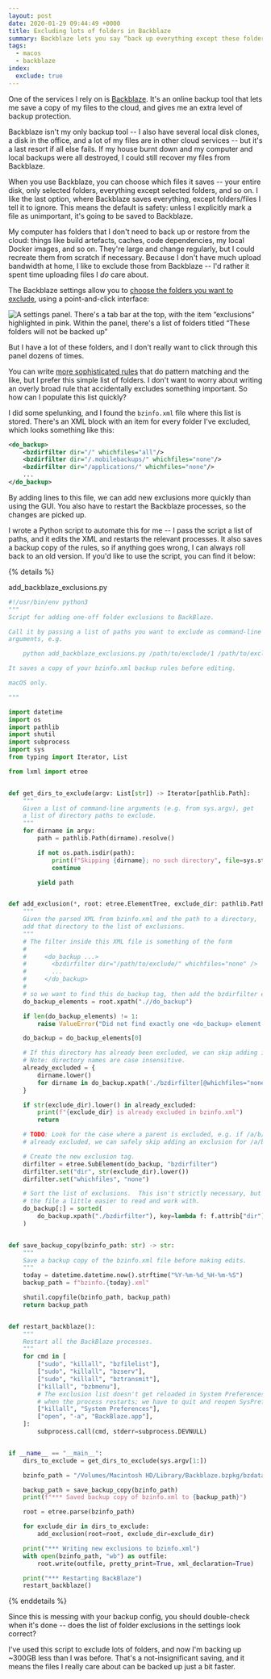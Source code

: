 ```yaml
---
layout: post
date: 2020-01-29 09:44:49 +0000
title: Excluding lots of folders in Backblaze
summary: Backblaze lets you say “back up everything except these folders”. How do you tell it you have lots of folders you want it to ignore?
tags:
  - macos
  - backblaze
index:
  exclude: true
---
```


One of the services I rely on is [Backblaze].
It's an online backup tool that lets me save a copy of my files to the cloud, and gives me an extra level of backup protection.

[Backblaze]: https://www.backblaze.com/

Backblaze isn't my only backup tool -- I also have several local disk clones, a disk in the office, and a lot of my files are in other cloud services -- but it's a last resort if all else fails.
If my house burnt down and my computer and local backups were all destroyed, I could still recover my files from Backblaze.

When you use Backblaze, you can choose which files it saves -- your entire disk, only selected folders, everything except selected folders, and so on.
I like the last option, where Backblaze saves everything, except folders/files I tell it to ignore.
This means the default is safety: unless I explicitly mark a file as unimportant, it's going to be saved to Backblaze.

My computer has folders that I don't need to back up or restore from the cloud: things like build artefacts, caches, code dependencies, my local Docker images, and so on.
They're large and change regularly, but I could recreate them from scratch if necessary.
Because I don't have much upload bandwidth at home, I like to exclude those from Backblaze -- I'd rather it spent time uploading files I *do* care about.

The Backblaze settings allow you to [choose the folders you want to exclude](https://help.backblaze.com/hc/en-us/articles/217664948-How-do-I-exclude-folders-file-types-or-file-sizes-), using a point-and-click interface:

<img src="/images/2020/backblaze_settings.png" alt="A settings panel. There's a tab bar at the top, with the item “exclusions” highlighted in pink. Within the panel, there's a list of folders titled “These folders will not be backed up”">

But I have a lot of these folders, and I don't really want to click through this panel dozens of times.

You can write [more sophisticated rules](https://help.backblaze.com/hc/en-us/articles/220973007-Advanced-Topic-Setting-Custom-Exclusions-via-XML) that do pattern matching and the like, but I prefer this simple list of folders.
I don't want to worry about writing an overly broad rule that accidentally excludes something important.
So how can I populate this list quickly?

I did some spelunking, and I found the `bzinfo.xml` file where this list is stored.
There's an XML block with an item for every folder I've excluded, which looks something like this:

```xml
<do_backup>
    <bzdirfilter dir="/" whichfiles="all"/>
    <bzdirfilter dir="/.mobilebackups/" whichfiles="none"/>
    <bzdirfilter dir="/applications/" whichfiles="none"/>
    ...
</do_backup>
```

By adding lines to this file, we can add new exclusions more quickly than using the GUI.
You also have to restart the Backblaze processes, so the changes are picked up.

I wrote a Python script to automate this for me -- I pass the script a list of paths, and it edits the XML and restarts the relevant processes.
It also saves a backup copy of the rules, so if anything goes wrong, I can always roll back to an old version.
If you'd like to use the script, you can find it below:

{% details %}
<summary>add_backblaze_exclusions.py</summary>

```python
#!/usr/bin/env python3
"""
Script for adding one-off folder exclusions to BackBlaze.

Call it by passing a list of paths you want to exclude as command-line
arguments, e.g.

    python add_backblaze_exclusions.py /path/to/exclude/1 /path/to/exclude/2

It saves a copy of your bzinfo.xml backup rules before editing.

macOS only.

"""

import datetime
import os
import pathlib
import shutil
import subprocess
import sys
from typing import Iterator, List

from lxml import etree


def get_dirs_to_exclude(argv: List[str]) -> Iterator[pathlib.Path]:
    """
    Given a list of command-line arguments (e.g. from sys.argv), get
    a list of directory paths to exclude.
    """
    for dirname in argv:
        path = pathlib.Path(dirname).resolve()

        if not os.path.isdir(path):
            print(f"Skipping {dirname}; no such directory", file=sys.stderr)
            continue

        yield path


def add_exclusion(*, root: etree.ElementTree, exclude_dir: pathlib.Path):
    """
    Given the parsed XML from bzinfo.xml and the path to a directory,
    add that directory to the list of exclusions.
    """
    # The filter inside this XML file is something of the form
    #
    #     <do_backup ...>
    #       <bzdirfilter dir="/path/to/exclude/" whichfiles="none" />
    #       ...
    #     </do_backup>
    #
    # so we want to find this do_backup tag, then add the bzdirfilter elements.
    do_backup_elements = root.xpath(".//do_backup")

    if len(do_backup_elements) != 1:
        raise ValueError("Did not find exactly one <do_backup> element in bzinfo.xml")

    do_backup = do_backup_elements[0]

    # If this directory has already been excluded, we can skip adding it again.
    # Note: directory names are case insensitive.
    already_excluded = {
        dirname.lower()
        for dirname in do_backup.xpath('./bzdirfilter[@whichfiles="none"]/@dir')
    }

    if str(exclude_dir).lower() in already_excluded:
        print(f"{exclude_dir} is already excluded in bzinfo.xml")
        return

    # TODO: Look for the case where a parent is excluded, e.g. if /a/b/c is
    # already excluded, we can safely skip adding an exclusion for /a/b/c/d/e.

    # Create the new exclusion tag.
    dirfilter = etree.SubElement(do_backup, "bzdirfilter")
    dirfilter.set("dir", str(exclude_dir).lower())
    dirfilter.set("whichfiles", "none")

    # Sort the list of exclusions.  This isn't strictly necessary, but makes
    # the file a little easier to read and work with.
    do_backup[:] = sorted(
        do_backup.xpath("./bzdirfilter"), key=lambda f: f.attrib["dir"]
    )


def save_backup_copy(bzinfo_path: str) -> str:
    """
    Save a backup copy of the bzinfo.xml file before making edits.
    """
    today = datetime.datetime.now().strftime("%Y-%m-%d_%H-%m-%S")
    backup_path = f"bzinfo.{today}.xml"

    shutil.copyfile(bzinfo_path, backup_path)
    return backup_path


def restart_backblaze():
    """
    Restart all the BackBlaze processes.
    """
    for cmd in [
        ["sudo", "killall", "bzfilelist"],
        ["sudo", "killall", "bzserv"],
        ["sudo", "killall", "bztransmit"],
        ["killall", "bzbmenu"],
        # The exclusion list doesn't get reloaded in System Preferences
        # when the process restarts; we have to quit and reopen SysPrefs.
        ["killall", "System Preferences"],
        ["open", "-a", "BackBlaze.app"],
    ]:
        subprocess.call(cmd, stderr=subprocess.DEVNULL)


if __name__ == "__main__":
    dirs_to_exclude = get_dirs_to_exclude(sys.argv[1:])

    bzinfo_path = "/Volumes/Macintosh HD/Library/Backblaze.bzpkg/bzdata/bzinfo.xml"

    backup_path = save_backup_copy(bzinfo_path)
    print(f"*** Saved backup copy of bzinfo.xml to {backup_path}")

    root = etree.parse(bzinfo_path)

    for exclude_dir in dirs_to_exclude:
        add_exclusion(root=root, exclude_dir=exclude_dir)

    print("*** Writing new exclusions to bzinfo.xml")
    with open(bzinfo_path, "wb") as outfile:
        root.write(outfile, pretty_print=True, xml_declaration=True)

    print("*** Restarting BackBlaze")
    restart_backblaze()
```

{% enddetails %}

Since this is messing with your backup config, you should double-check when it's done -- does the list of folder exclusions in the settings look correct?

I've used this script to exclude lots of folders, and now I'm backing up ~300GB less than I was before.
That's a not-insignificant saving, and it means the files I really care about can be backed up just a bit faster.
